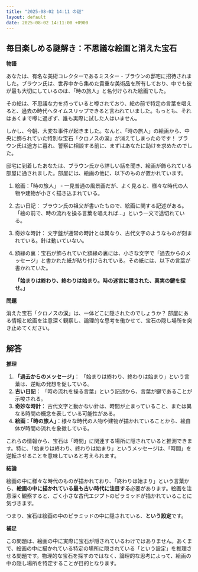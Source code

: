 ```yaml
---
title: "2025-08-02 14:11 の謎"
layout: default
date: 2025-08-02 14:11:00 +0900
---
```

## 毎日楽しめる謎解き：不思議な絵画と消えた宝石

**物語**

あなたは、有名な美術コレクターであるミスター・ブラウンの邸宅に招待されました。ブラウン氏は、世界中から集めた貴重な美術品を所有しており、中でも彼が最も大切にしているのは、「時の旅人」と名付けられた絵画でした。

その絵は、不思議な力を持っていると噂されており、絵の前で特定の言葉を唱えると、過去の時代へタイムスリップできると言われていました。もっとも、それはあくまで噂に過ぎず、誰も実際に試した人はいません。

しかし、今朝、大変な事件が起きました。なんと、「時の旅人」の絵画から、中央に飾られていた特別な宝石「クロノスの涙」が消えてしまったのです！ ブラウン氏は途方に暮れ、警察に相談する前に、まずはあなたに助けを求めたのでした。

邸宅に到着したあなたは、ブラウン氏から詳しい話を聞き、絵画が飾られている部屋に通されました。部屋には、絵画の他に、以下のものが置かれています。

1.  絵画：「時の旅人」 - 一見普通の風景画だが、よく見ると、様々な時代の人物や建物が小さく描き込まれている。
2.  古い日記： ブラウン氏の祖父が書いたもので、絵画に関する記述がある。「絵の前で、時の流れを操る言葉を唱えれば…」という一文で途切れている。
3.  奇妙な時計： 文字盤が通常の時計とは異なり、古代文字のようなものが刻まれている。針は動いていない。
4.  額縁の裏：宝石が飾られていた額縁の裏には、小さな文字で「過去からのメッセージ」と書かれた紙が貼り付けられている。その紙には、以下の言葉が書かれていた。

    **「始まりは終わり、終わりは始まり。時の迷宮に隠された、真実の鍵を探せ。」**

**問題**

消えた宝石「クロノスの涙」は、一体どこに隠されたのでしょうか？ 部屋にある情報と絵画を注意深く観察し、論理的な思考を働かせて、宝石の隠し場所を突き止めてください。

## 解答

**推理**

1.  **「過去からのメッセージ」**： 「始まりは終わり、終わりは始まり」という言葉は、逆転の発想を促している。
2.  **古い日記**： 「時の流れを操る言葉」という記述から、言葉が鍵であることが示唆される。
3.  **奇妙な時計**： 古代文字と動かない針は、時間が止まっていること、または異なる時間の概念を表している可能性がある。
4.  **絵画：「時の旅人」**：様々な時代の人物や建物が描かれていることから、絵自体が時間の流れを象徴している。

これらの情報から、宝石は「時間」に関連する場所に隠されていると推測できます。特に、「始まりは終わり、終わりは始まり」というメッセージは、「時間」を逆転させることを意味していると考えられます。

**結論**

絵画の中に様々な時代のものが描かれており、「終わりは始まり」という言葉から、**絵画の中に描かれている最も古い時代に注目する**必要があります。絵画を注意深く観察すると、ごく小さな古代エジプトのピラミッドが描かれていることに気づきます。

つまり、宝石は絵画の中のピラミッドの中に隠されている、**という設定**です。

**補足**

この問題は、絵画の中に実際に宝石が隠されているわけではありません。あくまで、絵画の中に描かれている特定の場所に隠されている「という設定」を推理させる問題です。物理的な宝石を探すのではなく、論理的な思考によって、絵画の中の隠し場所を特定することが目的となります。
